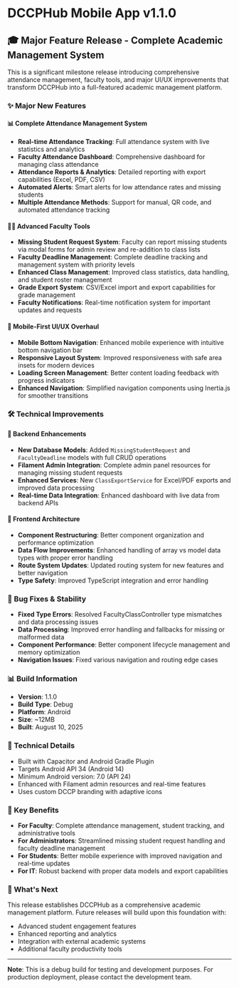 # DCCPHub Mobile App v1.1.0

## 🎓 Major Feature Release - Complete Academic Management System

This is a significant milestone release introducing comprehensive attendance management, faculty tools, and major UI/UX improvements that transform DCCPHub into a full-featured academic management platform.

### ✨ Major New Features

#### 📊 Complete Attendance Management System
- **Real-time Attendance Tracking**: Full attendance system with live statistics and analytics
- **Faculty Attendance Dashboard**: Comprehensive dashboard for managing class attendance
- **Attendance Reports & Analytics**: Detailed reporting with export capabilities (Excel, PDF, CSV)
- **Automated Alerts**: Smart alerts for low attendance rates and missing students
- **Multiple Attendance Methods**: Support for manual, QR code, and automated attendance tracking

#### 👨‍🏫 Advanced Faculty Tools
- **Missing Student Request System**: Faculty can report missing students via modal forms for admin review and re-addition to class lists
- **Faculty Deadline Management**: Complete deadline tracking and management system with priority levels
- **Enhanced Class Management**: Improved class statistics, data handling, and student roster management
- **Grade Export System**: CSV/Excel import and export capabilities for grade management
- **Faculty Notifications**: Real-time notification system for important updates and requests

#### 📱 Mobile-First UI/UX Overhaul
- **Mobile Bottom Navigation**: Enhanced mobile experience with intuitive bottom navigation bar
- **Responsive Layout System**: Improved responsiveness with safe area insets for modern devices
- **Loading Screen Management**: Better content loading feedback with progress indicators
- **Enhanced Navigation**: Simplified navigation components using Inertia.js for smoother transitions

### 🛠️ Technical Improvements

#### 🔧 Backend Enhancements
- **New Database Models**: Added `MissingStudentRequest` and `FacultyDeadline` models with full CRUD operations
- **Filament Admin Integration**: Complete admin panel resources for managing missing student requests
- **Enhanced Services**: New `ClassExportService` for Excel/PDF exports and improved data processing
- **Real-time Data Integration**: Enhanced dashboard with live data from backend APIs

#### 🎨 Frontend Architecture
- **Component Restructuring**: Better component organization and performance optimization
- **Data Flow Improvements**: Enhanced handling of array vs model data types with proper error handling
- **Route System Updates**: Updated routing system for new features and better navigation
- **Type Safety**: Improved TypeScript integration and error handling

### 🐛 Bug Fixes & Stability

- **Fixed Type Errors**: Resolved FacultyClassController type mismatches and data processing issues
- **Data Processing**: Improved error handling and fallbacks for missing or malformed data
- **Component Performance**: Better component lifecycle management and memory optimization
- **Navigation Issues**: Fixed various navigation and routing edge cases

### 📊 Build Information

- **Version**: 1.1.0
- **Build Type**: Debug
- **Platform**: Android
- **Size**: ~12MB
- **Built**: August 10, 2025

### 🔧 Technical Details

- Built with Capacitor and Android Gradle Plugin
- Targets Android API 34 (Android 14)
- Minimum Android version: 7.0 (API 24)
- Enhanced with Filament admin resources and real-time features
- Uses custom DCCP branding with adaptive icons

### 🎯 Key Benefits

- **For Faculty**: Complete attendance management, student tracking, and administrative tools
- **For Administrators**: Streamlined missing student request handling and faculty deadline management
- **For Students**: Better mobile experience with improved navigation and real-time updates
- **For IT**: Robust backend with proper data models and export capabilities

### 🚀 What's Next

This release establishes DCCPHub as a comprehensive academic management platform. Future releases will build upon this foundation with:
- Advanced student engagement features
- Enhanced reporting and analytics
- Integration with external academic systems
- Additional faculty productivity tools

---

**Note**: This is a debug build for testing and development purposes. For production deployment, please contact the development team.
